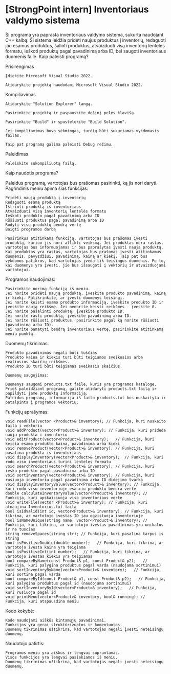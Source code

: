 # [StrongPoint intern] Inventoriaus valdymo sistema

Ši programa yra paprasta inventoriaus valdymo sistema, sukurta naudojant C++ kalbą. Ši sistema leidžia pridėti naujus produktus į inventorių, redaguoti jau esamus produktus, šalinti produktus, atvaizduoti visą inventorių lentelės formatu, ieškoti produktų pagal pavadinimą arba ID, bei saugoti inventoriaus duomenis faile.
Kaip paleisti programą?

Prisirengimas

    Įdiekite Microsoft Visual Studio 2022.

    Atidarykite projektą naudodami Microsoft Visual Studio 2022.

Kompiliavimas

    Atidarykite "Solution Explorer" langą.

    Pasirinkite projektą ir paspauskite dešinį pelės klavišą.

    Pasirinkite "Build" ir spustelėkite "Build Solution".

    Jei kompiliavimas buvo sėkmingas, turėtų būti sukuriamas vykdomasis failas.
    
    Taip pat programą galima paleisti Debug režimu.

Paleidimas

    Paleiskite sukompiliuotą failą.

Kaip naudotis programa?

Paleidus programą, vartotojas bus prašomas pasirinkti, ką jis nori daryti. Pagrindinis meniu apima šias funkcijas:

    Pridėti naują produktą į inventorių
    Redaguoti esamą produktą
    Ištrinti produktą iš inventoriaus
    Atvaizduoti visą inventorių lentelės formatu
    Ieškoti produkto pagal pavadinimą arba ID
    Rūšiuoti produktus pagal pavadinimą arba ID
    Rodyti visų produktų bendrą vertę
    Baigti programos darbą

    Pasirinkus atitinkamą funkciją, vartotojas bus prašomas įvesti produktą, kuriuo jis nori atlikti veiksmą. Jei produktas nėra rastas, vartotojas bus informuojamas ir bus paprašytas įvesti naują produktą.   Kai produktas yra rastas, vartotojas bus prašomas įvesti atitinkamus duomenis, pavyzdžiui, pavadinimą, kainą ar kiekį. Taip pat bus vykdomos patikros, kad vartotojas įveda tik teisingus duomenis. Po to, kai duomenys yra įvesti, jie bus išsaugoti į vektorių ir atvaizduojami vartotojui.

Programos naudojimas:

    Pasirinkite norimą funkciją iš meniu.
    Jei norite pridėti naują produktą, įveskite produkto pavadinimą, kainą ir kiekį. Patikrinkite, ar įvesti duomenys teisingi.
    Jei norite keisti esamo produkto informaciją, įveskite produkto ID ir įveskite naują reikšmę. Jei nenorite keisti reikšmės - įveskite 0.
    Jei norite pašalinti produktą, įveskite produkto ID.
    Jei norite rasti produktą, įveskite pavadinimą arba ID.
    Jei norite rūšiuoti produktus, pasirinkite pagal ką norite rūšiuoti (pavadinimą arba ID).
    Jei norite pamatyti bendrą inventoriaus vertę, pasirinkite atitinkamą meniu punktą.

Duomenų tikrinimas:

    Produkto pavadinimas negali būti tuščias
    Produkto kaina ir kiekis turi būti teigiamos sveikosios arba realiosios skaičių reikšmės.
    Produkto ID turi būti teigiamas sveikasis skaičius.
    
    Duomenų saugojimas:

    Duomenys saugomi products.txt faile, kuris yra programos kataloge.
    Prieš paleidžiant programą, galite atidaryti products.txt failą ir papildyti jame produktų informaciją.
    Paleidus programą, informacija iš failo products.txt bus nuskaityta ir patalpinta į programos vektorių.

Funkcijų aprašymas:

    void readFile(vector <Product>& inventory); // Funkcija, kuri nuskaito faila i vektoriu
    void addProduct(vector<Product>& inventory); // Funkcija, kuri prideda nauja produkta i inventoriu
    void editProduct(vector<Product>& inventory);   // Funkcija, kuri keicia esamo produkto kaina, pavadinima arba kieki
    void removeProduct(vector<Product>& inventory); // Funkcija, kuri pasalina produkta is inventoriaus
    void displayInventory(vector<Product>& inventory);  // Funkcija, kuri rodo viso inventoriaus turini lenteles formatu
    void searchProduct(vector<Product>& inventory); // Funkcija, kuri iesko produkto pagal pavadinima arba ID
    void sortInventory(vector<Product>& inventory); // Funkcija, kuri rusiuoja inventoriu pagal pavadinima arba ID didejimo tvarka
    void displayInventoryValue(vector<Product>& inventory); // Funkcija, kuri rodo visu inventoriuje esanciu produktu bendra verte
    double calculateInventoryValue(vector<Product>& inventory); // Funkcija, kuri apskaiciuoja viso inventoriaus verte
    void writeFile(vector <Product>& inventory); // Funkcija, kuri atnaujina Inventorius.txt faila
    bool isIdValid(int id, vector<Product>& inventory); // Funkcija, kuri tikrina, ar vartotojo ivestas ID jau egzistuoja inventoriuje
    bool isNameUnique(string name, vector<Product>& inventory); // Funkcija, kuri tikrina, ar vartotojo ivestas pavadinimas yra unikalus ir ne tuscias
    string removeSpaces(string str); // Funkcija, kuri pasalina tarpus is string
    bool isPositiveDouble(double number);   // Funkcija, kuri tikrina, ar vartotojo ivesta kaina yra teigiama
    bool isPositiveInt(int number);   // Funkcija, kuri tikrina, ar vartotojo ivestas kiekis yra teigiamas
    bool compareByName(const Product& p1, const Product& p2);   // Funkcija, kuri palygina produktus pagal varda (naudojama sortinimui)
    void sortInventoryByName(vector<Product>& inventory);   // Funkcija, kuri sortina pagal varda
    bool compareById(const Product& p1, const Product& p2);   // Funkcija, kuri palygina produktus pagal id (naudojama sortinimui)
    void sortInventoryById(vector<Product>& inventory);   // Funkcija, kuri rusiuoja pagal id
    void printMenu(vector<Product>& inventory, bool& running); // Funkcija, kuri atspausdina meniu
  
Kodo kokybė:

    Kode naudojami aiškūs kintamųjų pavadinimai.
    Funkcijos yra gerai struktūrizuotos ir komentuotos.
    Duomenų tikrinimas užtikrina, kad vartotojas negali įvesti neteisingų duomenų.

Naudotojo patirtis:

    Programos meniu yra aiškus ir lengvai suprantamas.
    Visos funkcijos yra lengvai pasiekiamos iš meniu.
    Duomenų tikrinimas užtikrina, kad vartotojas negali įvesti neteisingų duomenų.
